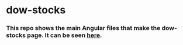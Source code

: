 # dow-stocks

### This repo shows the main Angular files that make the dow-stocks page. It can be seen [here](http://dock-home.com/stocks/).
